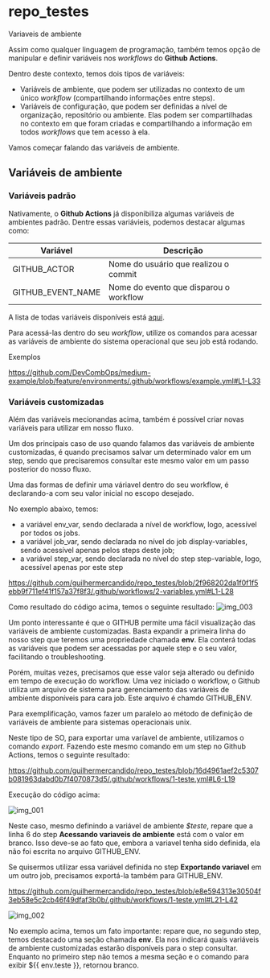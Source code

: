 # repo_testes

Variaveis de ambiente

Assim como qualquer linguagem de programação, também temos opção de manipular e definir variáveis nos *workflows* do **Github Actions**. 

Dentro deste contexto, temos dois tipos de variáveis:
- Variáveis de ambiente, que podem ser utilizadas no contexto de um único *workflow* (compartilhando informações entre steps).
- Variáveis de configuração, que podem ser definidas a nível de organização, repositório ou ambiente. Elas podem ser compartilhadas no contexto em que foram criadas e compartilhando a informação em todos *workflows* que tem acesso à ela.

Vamos começar falando das variáveis de ambiente.

## Variáveis de ambiente

### Variáveis padrão

Nativamente, o **Github Actions** já disponibiliza algumas variáveis de ambientes padrão. Dentre essas variávieis, podemos destacar algumas como:

| Variável | Descrição |  
|----------|-----------|
|  GITHUB_ACTOR        |   Nome do usuário que realizou o commit      |
|  GITHUB_EVENT_NAME        |  Nome do evento que disparou o workflow         |

A lista de todas variáveis disponíveis está [aqui](https://docs.github.com/en/actions/learn-github-actions/variables#default-environment-variables).

Para acessá-las dentro do seu *workflow*, utilize os comandos para acessar as variáveis de ambiente do sistema operacional que seu job está rodando.

Exemplos

https://github.com/DevCombOps/medium-example/blob/feature/environments/.github/workflows/example.yml#L1-L33
### Variáveis customizadas

Além das variáveis mecionandas acima, também é possível criar novas variáveis para utilizar em nosso fluxo.

Um dos principais caso de uso quando falamos das variáveis de ambiente customizadas, é quando precisamos salvar um determinado valor em um step, sendo que precisaremos consultar este mesmo valor em um passo posterior do nosso fluxo.

<!-- precisamos compartilhar uma informação com outros steps dentro de um mesmo workflow, temos duas opções: definir variáveis de output (link pro rafão) ou definir variáveis de ambiente. -->
<!--
Dois casos de uso:
  1 -> preciso definir uma variavel em um step e não vou mais altera-la (output)
  2 -> Preciso definir uma variavel que pode sofrer alteracos em outros steps, neste caso vale env.  -->

Uma das formas de definir uma váriavel dentro do seu workflow, é declarando-a com seu valor inicial no escopo desejado.

No exemplo abaixo, temos:
  - a variável env_var, sendo declarada a nível de workflow, logo, acessível por todos os jobs.
  - a variável job_var, sendo declarada no nível do job display-variables, sendo acessível apenas pelos steps deste job;
  - a variável step_var, sendo declarada no nível do step step-variable, logo, acessível apenas por este step

https://github.com/guilhermercandido/repo_testes/blob/2f968202da1f0f1f5ebb9f711ef41f157a37f8f3/.github/workflows/2-variables.yml#L1-L28

Como resultado do código acima, temos o seguinte resultado:
![img_003](https://github.com/guilhermercandido/repo_testes/assets/26474513/668c547a-ddc2-46ea-940b-f36d143d3740)

Um ponto interessante é que o GITHUB permite uma fácil visualização das variáveis de ambiente customizadas. Basta expandir a primeira linha do nosso step que teremos uma propriedade chamada **env**. Ela conterá todas as variáveis que podem ser acessadas por aquele step e o seu valor, facilitando o troubleshooting.

Porém, muitas vezes, precisamos que esse valor seja alterado ou definido em tempo de execução do workflow. 
Uma vez iniciado o workflow, o Github utiliza um arquivo de sistema para gerenciamento das variáveis de ambiente disponíveis para cara job. Este arquivo é chamdo GITHUB_ENV.
<!-- Para isso, precisamos definir a variável de ambiente e escrevê-la no arquivo GITHUB_ENV. Este arquivo é utilizado pelo fluxo para definição de todas as variávies de ambiente customizadas. -->

Para exemplificação, vamos fazer um paralelo ao método de definição de variáveis de ambiente para sistemas operacionais unix.

Neste tipo de SO, para exportar uma varíavel de ambiente, utilizamos o comando *export*. Fazendo este mesmo comando em um step no Github Actions, temos o seguinte resultado:

https://github.com/guilhermercandido/repo_testes/blob/16d4961aef2c5307b081963dabd0b7f4070873d5/.github/workflows/1-teste.yml#L6-L19

Execução do código acima:

![img_001](https://github.com/guilhermercandido/repo_testes/assets/26474513/cfa43fa6-612d-442b-918b-f2fbc0fc6c31)

Neste caso, mesmo definindo a variável de ambiente *$teste*, repare que a linha 6 do step **Acessando variaveis de ambiente** está com o valor em branco. Isso deve-se ao fato que, embora a variavel tenha sido definida, ela não foi escrita no arquivo GITHUB_ENV.

Se quisermos utilizar essa variável definida no step **Exportando variavel** em um outro job, precisamos exportá-la também para GITHUB_ENV. 

https://github.com/guilhermercandido/repo_testes/blob/e8e594313e30504f3eb58e5c2cb46f49dfaf3b0b/.github/workflows/1-teste.yml#L21-L42

![img_002](https://github.com/guilhermercandido/repo_testes/assets/26474513/e4ae5191-5a5c-4666-8d5d-f80fc7107674)

No exemplo acima, temos um fato importante: repare que, no segundo step, temos destacado uma seção chamada **env**. Ela nos indicará quais variáveis de ambiente customizadas estarão disponíveis para o step consultar. Enquanto no primeiro step não temos a mesma seção e o comando para exibir ${{ env.teste }}, retornou branco.

